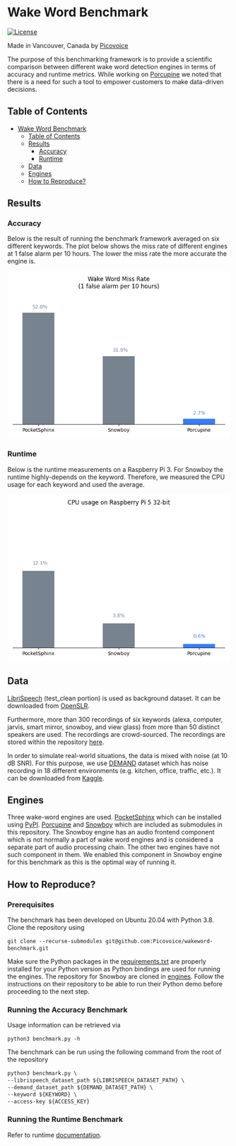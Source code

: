 # Wake Word Benchmark

[![License](https://img.shields.io/badge/License-Apache%202.0-blue.svg)](https://github.com/Picovoice/wakeword-benchmark/blob/master/LICENSE)

Made in Vancouver, Canada by [Picovoice](https://picovoice.ai)

The purpose of this benchmarking framework is to provide a scientific comparison between different wake word detection
engines in terms of accuracy and runtime metrics. While working on [Porcupine](https://github.com/Picovoice/Porcupine)
we noted that there is a need for such a tool to empower customers to make data-driven decisions.

## Table of Contents
- [Wake Word Benchmark](#wake-word-benchmark)
  - [Table of Contents](#table-of-contents)
  - [Results](#results)
    - [Accuracy](#accuracy)
    - [Runtime](#runtime)
  - [Data](#data)
  - [Engines](#engines)
  - [How to Reproduce?](#how-to-reproduce)

## Results

### Accuracy

Below is the result of running the benchmark framework averaged on six different keywords. The plot below shows the miss
rate of different engines at 1 false alarm per 10 hours. The lower the miss rate the more accurate the engine is.

![](doc/img/summary.png)

### Runtime

Below is the runtime measurements on a Raspberry Pi 3. For Snowboy the runtime highly-depends on the keyword. Therefore,
we measured the CPU usage for each keyword and used the average.

![](doc/img/cpu.png)

## Data

[LibriSpeech](http://www.openslr.org/12/) (test_clean portion) is used as background dataset. It can be downloaded
from [OpenSLR](http://www.openslr.org/resources/12/test-clean.tar.gz).

Furthermore, more than 300 recordings of six keywords (alexa, computer, jarvis, smart mirror, snowboy, and view glass)
from more than 50 distinct speakers are used. The recordings are crowd-sourced. The recordings are stored within the
repository [here](audio).

In order to simulate real-world situations, the data is mixed with noise (at 10 dB SNR). For this purpose, we use
[DEMAND](https://doi.org/10.1121/1.4799597) dataset which has noise recording in 18 different environments
(e.g. kitchen, office, traffic, etc.). It can be downloaded
from [Kaggle](https://www.kaggle.com/aanhari/demand-dataset).

## Engines

Three wake-word engines are used. [PocketSphinx](https://github.com/cmusphinx/pocketsphinx) which can
be installed using [PyPI](https://pypi.org/project/pocketsphinx/). [Porcupine](https://github.com/Picovoice/Porcupine)
and [Snowboy](https://github.com/Kitt-AI/snowboy) which are included as submodules in this repository. The Snowboy
engine has an audio frontend component which is not normally a part of wake word engines and is considered a
separate part of audio processing chain. The other two engines have not such component in them. We enabled this
component in Snowboy engine for this benchmark as this is the optimal way of running it.

## How to Reproduce?

### Prerequisites

The benchmark has been developed on Ubuntu 20.04 with Python 3.8. Clone the repository using

```console
git clone --recurse-submodules git@github.com:Picovoice/wakeword-benchmark.git
```

Make sure the Python packages in the [requirements.txt](requirements.txt) are properly installed for your Python
version as Python bindings are used for running the engines. The repository for Snowboy are cloned in
[engines](engines). Follow the instructions on their repository to be able to run their Python demo before proceeding
to the next step.

### Running the Accuracy Benchmark

Usage information can be retrieved via

```console
python3 benchmark.py -h
```

The benchmark can be run using the following command from the root of the repository

```console
python3 benchmark.py \
--librispeech_dataset_path ${LIBRISPEECH_DATASET_PATH} \
--demand_dataset_path ${DEMAND_DATASET_PATH} \
--keyword ${KEYWORD} \
--access-key ${ACCESS_KEY}
```

### Running the Runtime Benchmark

Refer to runtime [documentation](runtime/README.md).
